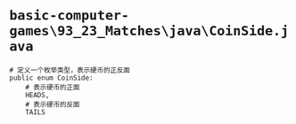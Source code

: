 # `basic-computer-games\93_23_Matches\java\CoinSide.java`

```
# 定义一个枚举类型，表示硬币的正反面
public enum CoinSide:
    # 表示硬币的正面
    HEADS,
    # 表示硬币的反面
    TAILS
```